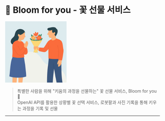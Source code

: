 # 🌸 Bloom for you - 꽃 선물 서비스

<img src="./bloom_for_you/resource/git_readme/congrats.png" alt="Project Banner" width="200"/>

> 특별한 사람을 위해 "키움의 과정을 선물하는" 꽃 선물 서비스, Bloom for you 🎁  
> OpenAI API를 활용한 상황별 꽃 선택 서비스, 로봇팔과 사진 기록을 통해 키우는 과정을 기록 및 선물

---


